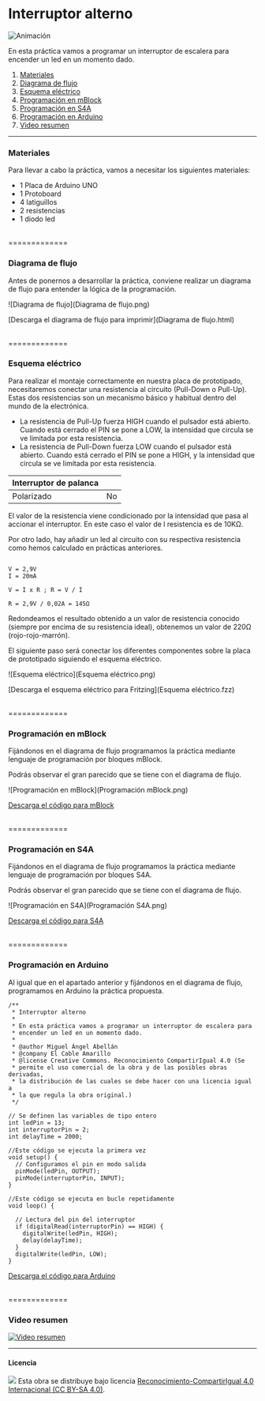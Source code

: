 # Interruptor alterno

![Animación](Animación.gif)

En esta práctica vamos a programar un interruptor de escalera para encender un led en un momento dado.

1.	[Materiales](#materiales)
2.	[Diagrama de flujo](#diagrama-de-flujo)
3.	[Esquema eléctrico](#esquema-eléctrico)
4.	[Programación en mBlock](#programación-en-mblock)
5.	[Programación en S4A](#programación-en-s4a)
6.	[Programación en Arduino](#programación-en-arduino)
7.  [Video resumen](#video-resumen)



***



### Materiales

Para llevar a cabo la práctica, vamos a necesitar los siguientes materiales:
- 1 Placa de Arduino UNO
- 1 Protoboard
- 4 latiguillos
- 2 resistencias
- 1 diodo led



<br />
=============
<br />



### Diagrama de flujo

Antes de ponernos a desarrollar la práctica, conviene realizar un diagrama de flujo para entender la lógica de la programación.

![Diagrama de flujo](Diagrama de flujo.png)

[Descarga el diagrama de flujo para imprimir](Diagrama de flujo.html)



<br />
=============
<br />



### Esquema eléctrico

Para realizar el montaje correctamente en nuestra placa de prototipado, necesitaremos conectar una resistencia al circuito (Pull-Down o Pull-Up). Estas dos resistencias son un mecanismo básico y habitual dentro del mundo de la electrónica.
- La resistencia de Pull-Up fuerza HIGH cuando el pulsador está abierto. Cuando está cerrado el PIN se pone a LOW, la intensidad que circula se ve limitada por esta resistencia.
- La resistencia de Pull-Down fuerza LOW cuando el pulsador está abierto. Cuando está cerrado el PIN se pone a HIGH, y la intensidad que circula se ve limitada por esta resistencia.

| Interruptor de palanca           |       |
| -------------------------------- | ----- |
| Polarizado                       | No    |

El valor de la resistencia viene condicionado por la intensidad que pasa al accionar el interruptor. En este caso el valor de l resistencia es de 10KΩ.

Por otro lado, hay añadir un led al circuito con su respectiva resistencia como hemos calculado en prácticas anteriores.

```

V = 2,9V
I = 20mA

V = I x R ; R = V / I

R = 2,9V / 0,02A = 145Ω 

```

Redondeamos el resultado obtenido a un valor de resistencia conocido (siempre por encima de su resistencia ideal), obtenemos un valor de 220Ω (rojo-rojo-marrón).

El siguiente paso será conectar los diferentes componentes sobre la placa de prototipado siguiendo el esquema eléctrico.

![Esquema eléctrico](Esquema eléctrico.png)

[Descarga el esquema eléctrico para Fritzing](Esquema eléctrico.fzz)



<br />
=============
<br />



### Programación en mBlock

Fijándonos en el diagrama de flujo programamos la práctica mediante lenguaje de programación por bloques mBlock. 

Podrás observar el gran parecido que se tiene con el diagrama de flujo.

![Programación en mBlock](Programación mBlock.png)

[Descarga el código para mBlock](mBlock.sb2)



<br />
=============
<br />



### Programación en S4A

Fijándonos en el diagrama de flujo programamos la práctica mediante lenguaje de programación por bloques S4A. 

Podrás observar el gran parecido que se tiene con el diagrama de flujo.

![Programación en S4A](Programación S4A.png)

[Descarga el código para S4A](S4A.sb)



<br />
=============
<br />



### Programación en Arduino

Al igual que en el apartado anterior y fijándonos en el diagrama de flujo, programamos en Arduino la práctica propuesta.

```
/**
 * Interruptor alterno
 * 
 * En esta práctica vamos a programar un interruptor de escalera para 
 * encender un led en un momento dado.
 * 
 * @author Miguel Ángel Abellán
 * @company El Cable Amarillo
 * @license Creative Commons. Reconocimiento CompartirIgual 4.0 (Se 
 * permite el uso comercial de la obra y de las posibles obras derivadas, 
 * la distribución de las cuales se debe hacer con una licencia igual a 
 * la que regula la obra original.)
 */

// Se definen las variables de tipo entero
int ledPin = 13;
int interruptorPin = 2;
int delayTime = 2000;

//Este código se ejecuta la primera vez
void setup() {
  // Configuramos el pin en modo salida
  pinMode(ledPin, OUTPUT);
  pinMode(interruptorPin, INPUT);
}

//Este código se ejecuta en bucle repetidamente
void loop() {
  
  // Lectura del pin del interruptor
  if (digitalRead(interruptorPin) == HIGH) {
    digitalWrite(ledPin, HIGH);
    delay(delayTime);
  }
  digitalWrite(ledPin, LOW);
}
```

[Descarga el código para Arduino](Arduino/Arduino.ino)



<br />
=============
<br />



### Video resumen

[![Video resumen](https://i.ytimg.com/vi_webp/J_H5-WCJLlE/maxresdefault.webp)](https://youtu.be/J_H5-WCJLlE)



***



#### Licencia

<img src="http://i.creativecommons.org/l/by-sa/4.0/88x31.png" /> Esta obra se distribuye bajo licencia [Reconocimiento-CompartirIgual 4.0 Internacional (CC BY-SA 4.0)](https://creativecommons.org/licenses/by-sa/4.0/deed.es_ES).
